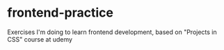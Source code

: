 frontend-practice
=================

Exercises I'm doing to learn frontend development, based on "Projects in CSS" course at udemy
